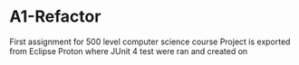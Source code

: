 # A1-Refactor
First assignment for 500 level computer science course
Project is exported from Eclipse Proton where JUnit 4 test were ran and created on 
